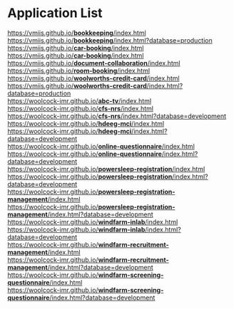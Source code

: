 # Application List

<a href='https://vmiis.github.io/bookkeeping/index.html'>https&#58;//vmiis.github.io/<b>bookkeeping</b>/index.html</a>  
<a href='https://vmiis.github.io/bookkeeping/index.html?database=production'>https&#58;//vmiis.github.io/<b>bookkeeping</b>/index.html?database=production</a>  
<a href='https://vmiis.github.io/car-booking/index.html'>https&#58;//vmiis.github.io/<b>car-booking</b>/index.html</a>  
<a href='https://vmiis.github.io/car-booking/index.html'>https&#58;//vmiis.github.io/<b>car-booking</b>/index.html</a>  
<a href='https://vmiis.github.io/document-collaboration/index.html'>https&#58;//vmiis.github.io/<b>document-collaboration</b>/index.html</a>  
<a href='https://vmiis.github.io/room-booking/index.html'>https&#58;//vmiis.github.io/<b>room-booking</b>/index.html</a>  
<a href='https://vmiis.github.io/woolworths-credit-card/index.html'>https&#58;//vmiis.github.io/<b>woolworths-credit-card</b>/index.html</a>  
<a href='https://vmiis.github.io/woolworths-credit-card/index.html?database=production'>https&#58;//vmiis.github.io/<b>woolworths-credit-card</b>/index.html?database=production</a>  
<a href='https://woolcock-imr.github.io/abc-tv/index.html'>https&#58;//woolcock-imr.github.io/<b>abc-tv</b>/index.html</a>  
<a href='https://woolcock-imr.github.io/cfs-nrs/index.html'>https&#58;//woolcock-imr.github.io/<b>cfs-nrs</b>/index.html</a>  
<a href='https://woolcock-imr.github.io/cfs-nrs/index.html?database=production'>https&#58;//woolcock-imr.github.io/<b>cfs-nrs</b>/index.html?database=development</a>  
<a href='https://woolcock-imr.github.io/hdeeg-mci/index.html'>https&#58;//woolcock-imr.github.io/<b>hdeeg-mci</b>/index.html</a>  
<a href='https://woolcock-imr.github.io/hdeeg-mci/index.html?database=production'>https&#58;//woolcock-imr.github.io/<b>hdeeg-mci</b>/index.html?database=development</a>  
<a href='https://woolcock-imr.github.io/online-questionnaire/index.html'>https&#58;//woolcock-imr.github.io/<b>online-questionnaire</b>/index.html</a>  
<a href='https://woolcock-imr.github.io/online-questionnaire/index.html?database=production'>https&#58;//woolcock-imr.github.io/<b>online-questionnaire</b>/index.html?database=development</a>  
<a href='https://woolcock-imr.github.io/powersleep-registration/index.html'>https&#58;//woolcock-imr.github.io/<b>powersleep-registration</b>/index.html</a>  
<a href='https://woolcock-imr.github.io/powersleep-registration/index.html?database=development'>https&#58;//woolcock-imr.github.io/<b>powersleep-registration</b>/index.html?database=development</a>  
<a href='https://woolcock-imr.github.io/powersleep-registration-management/index.html'>https&#58;//woolcock-imr.github.io/<b>powersleep-registration-management</b>/index.html</a>  
<a href='https://woolcock-imr.github.io/powersleep-registration-management/index.html?database=production'>https&#58;//woolcock-imr.github.io/<b>powersleep-registration-management</b>/index.html?database=development</a>  
<a href='https://woolcock-imr.github.io/windfarm-inlab/index.html'>https&#58;//woolcock-imr.github.io/<b>windfarm-inlab</b>/index.html</a>  
<a href='https://woolcock-imr.github.io/windfarm-inlab/index.html?database=development'>https&#58;//woolcock-imr.github.io/<b>windfarm-inlab</b>/index.html?database=development</a>  
<a href='https://woolcock-imr.github.io/windfarm-recruitment-management/index.html'>https&#58;//woolcock-imr.github.io/<b>windfarm-recruitment-management</b>/index.html</a>  
<a href='https://woolcock-imr.github.io/windfarm-recruitment-management/index.html?database=development'>https&#58;//woolcock-imr.github.io/<b>windfarm-recruitment-management</b>/index.html?database=development</a>  
<a href='https://woolcock-imr.github.io/windfarm-screening-questionnaire/index.html'>https&#58;//woolcock-imr.github.io/<b>windfarm-screening-questionnaire</b>/index.html</a>  
<a href='https://woolcock-imr.github.io/windfarm-screening-questionnaire/index.html?database=development'>https&#58;//woolcock-imr.github.io/<b>windfarm-screening-questionnaire</b>/index.html?database=development</a>  
